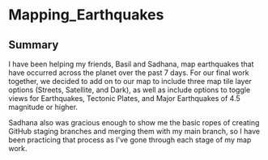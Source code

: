 # Mapping_Earthquakes

## Summary

I have been helping my friends, Basil and Sadhana, map earthquakes that have occurred across the planet over the past 7 days. For our final work together, we decided to add on to our map to include three map tile layer options (Streets, Satellite, and Dark), as well as include options to toggle views for Earthquakes, Tectonic Plates, and Major Earthquakes of 4.5 magnitude or higher. 

Sadhana also was gracious enough to show me the basic ropes of creating GitHub staging branches and merging them with my main branch, so I have been practicing that process as I've gone through each stage of my map work. 
